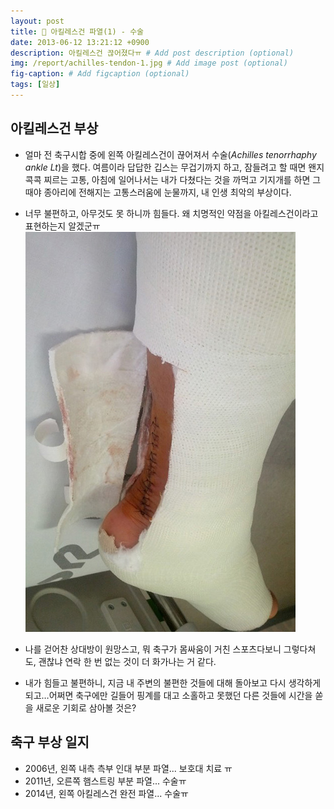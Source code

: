 ```yaml
---
layout: post
title: 💉 아킬레스건 파열(1) - 수술
date: 2013-06-12 13:21:12 +0900
description: 아킬레스건 끊어졌다ㅠ # Add post description (optional)
img: /report/achilles-tendon-1.jpg # Add image post (optional)
fig-caption: # Add figcaption (optional)
tags: [일상]
---
```


## 아킬레스건 부상
- 얼마 전 축구시합 중에 왼쪽 아킬레스건이 끊어져서 수술(_Achilles tenorrhaphy ankle Lt_)을 했다. 여름이라 답답한 깁스는 무겁기까지 하고, 잠들려고 할 때면 왠지 콕콕 찌르는 고통, 아침에 일어나서는 내가 다쳤다는 것을 까먹고 기지개를 하면 그때야 종아리에 전해지는 고통스러움에 눈물까지, 내 인생 최악의 부상이다. 
- 너무 불편하고, 아무것도 못 하니까 힘들다. 왜 치명적인 약점을 아킬레스건이라고 표현하는지 알겠군ㅠ
![achilles-tendon-1.jpg](/img/in-post/achilles-tendon-1.jpg)


- 나를 걷어찬 상대방이 원망스고, 뭐 축구가 몸싸움이 거친 스포츠다보니 그렇다쳐도, 괜찮냐 연락 한 번 없는 것이 더 화가나는 거 같다. 
- 내가 힘들고 불편하니, 지금 내 주변의 불편한 것들에 대해 돌아보고 다시 생각하게 되고…어쩌면 축구에만 길들어 핑계를 대고 소홀하고 못했던 다른 것들에 시간을 쏟을 새로운 기회로 삼아볼 것은?

## 축구 부상 일지
- 2006년, 왼쪽 내측 측부 인대 부분 파열... 보호대 치료 ㅠ  
- 2011년, 오른쪽 햄스트링 부분 파열... 수술ㅠ  
- 2014년, 왼쪽 아킬레스건 완전 파열... 수술ㅠ